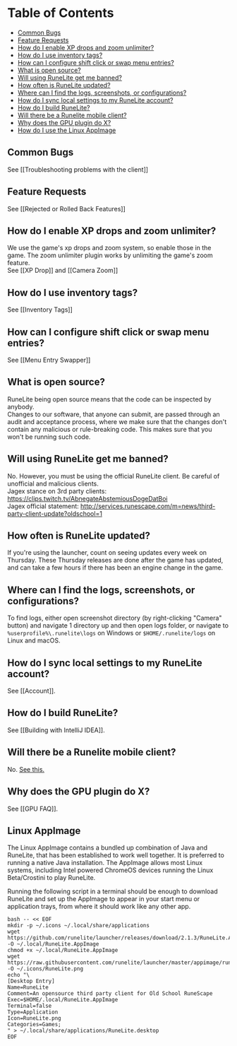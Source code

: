 # Table of Contents
- [Common Bugs](#common-bugs)
- [Feature Requests](#feature-requests)
- [How do I enable XP drops and zoom unlimiter?](#how-do-i-enable-xp-drops-and-zoom-unlimiter)
- [How do I use inventory tags?](#how-do-i-use-inventory-tags)
- [How can I configure shift click or swap menu entries?](#how-can-i-configure-shift-click-or-swap-menu-entries)
- [What is open source?](#what-is-open-source)
- [Will using RuneLite get me banned?](#will-using-runelite-get-me-banned)
- [How often is RuneLite updated?](#how-often-is-runelite-updated)
- [Where can I find the logs, screenshots, or configurations?](#where-can-i-find-the-logs-screenshots-or-configurations)
- [How do I sync local settings to my RuneLite account?](#how-do-i-sync-local-settings-to-my-runelite-account)
- [How do I build RuneLite?](#how-do-i-build-runelite)
- [Will there be a Runelite mobile client?](#will-there-be-a-runelite-mobile-client)
- [Why does the GPU plugin do X?](#why-does-the-GPU-plugin-do-X)
- [How do I use the Linux AppImage](#Linux-AppImage)

## Common Bugs
See [[Troubleshooting problems with the client]]

## Feature Requests
See [[Rejected or Rolled Back Features]]

## How do I enable XP drops and zoom unlimiter?
We use the game's xp drops and zoom system, so enable those in the game. The zoom unlimiter plugin works by unlimiting the game's zoom feature.  
See [[XP Drop]] and [[Camera Zoom]]

## How do I use inventory tags?
See [[Inventory Tags]]

## How can I configure shift click or swap menu entries?
See [[Menu Entry Swapper]]

## What is open source?
RuneLite being open source means that the code can be inspected by anybody.  
Changes to our software, that anyone can submit, are passed through an audit and acceptance process, where we make sure that the changes don't contain any malicious or rule-breaking code. This makes sure that you won't be running such code.

## Will using RuneLite get me banned?
No. However, you must be using the official RuneLite client. Be careful of unofficial and malicious clients.  
Jagex stance on 3rd party clients: https://clips.twitch.tv/AbnegateAbstemiousDogeDatBoi  
Jagex official statement: http://services.runescape.com/m=news/third-party-client-update?oldschool=1  

## How often is RuneLite updated?
If you're using the launcher, count on seeing updates every week on Thursday. These Thursday releases are done after the game has updated, and can take a few hours if there has been an engine change in the game.

## Where can I find the logs, screenshots, or configurations?
To find logs, either open screenshot directory (by right-clicking "Camera" button) and navigate 1 directory up and then open logs folder, or navigate to `%userprofile%\.runelite\logs` on Windows or `$HOME/.runelite/logs` on Linux and macOS.

## How do I sync local settings to my RuneLite account?
See [[Account]].

## How do I build RuneLite?
See [[Building with IntelliJ IDEA]].

## Will there be a Runelite mobile client?
No. [See this.](https://twitter.com/RuneLiteClient/status/1057301530569777154)

## Why does the GPU plugin do X?
See [[GPU FAQ]].

## Linux AppImage
The Linux AppImage contains a bundled up combination of Java and RuneLite, that has been established to work well together. It is preferred to running a native Java installation. The AppImage allows most Linux systems, including Intel powered ChromeOS devices running the Linux Beta/Crostini to play RuneLite.

Running the following script in a terminal should be enough to download RuneLite and set up the AppImage to appear in your start menu or application trays, from where it should work like any other app.
```
bash -- << EOF
mkdir -p ~/.icons ~/.local/share/applications
wget https://github.com/runelite/launcher/releases/download/2.1.3/RuneLite.AppImage -O ~/.local/RuneLite.AppImage
chmod +x ~/.local/RuneLite.AppImage
wget https://raw.githubusercontent.com/runelite/launcher/master/appimage/runelite.png -O ~/.icons/RuneLite.png
echo "\
[Desktop Entry]
Name=RuneLite
Comment=An opensource third party client for Old School RuneScape
Exec=$HOME/.local/RuneLite.AppImage
Terminal=false
Type=Application
Icon=RuneLite.png
Categories=Games;
" > ~/.local/share/applications/RuneLite.desktop
EOF
```